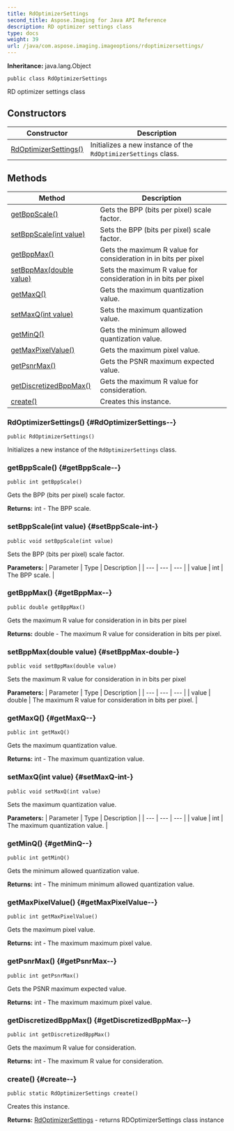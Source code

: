 ```yaml
---
title: RdOptimizerSettings
second_title: Aspose.Imaging for Java API Reference
description: RD optimizer settings class
type: docs
weight: 39
url: /java/com.aspose.imaging.imageoptions/rdoptimizersettings/
---
```

**Inheritance:**
java.lang.Object
```
public class RdOptimizerSettings
```

RD optimizer settings class
## Constructors

| Constructor | Description |
| --- | --- |
| [RdOptimizerSettings()](#RdOptimizerSettings--) | Initializes a new instance of the `RdOptimizerSettings` class. |
## Methods

| Method | Description |
| --- | --- |
| [getBppScale()](#getBppScale--) | Gets the BPP (bits per pixel) scale factor. |
| [setBppScale(int value)](#setBppScale-int-) | Sets the BPP (bits per pixel) scale factor. |
| [getBppMax()](#getBppMax--) | Gets the maximum R value for consideration in in bits per pixel |
| [setBppMax(double value)](#setBppMax-double-) | Sets the maximum R value for consideration in in bits per pixel |
| [getMaxQ()](#getMaxQ--) | Gets the maximum quantization value. |
| [setMaxQ(int value)](#setMaxQ-int-) | Sets the maximum quantization value. |
| [getMinQ()](#getMinQ--) | Gets the minimum allowed quantization value. |
| [getMaxPixelValue()](#getMaxPixelValue--) | Gets the maximum pixel value. |
| [getPsnrMax()](#getPsnrMax--) | Gets the PSNR maximum expected value. |
| [getDiscretizedBppMax()](#getDiscretizedBppMax--) | Gets the maximum R value for consideration. |
| [create()](#create--) | Creates this instance. |
### RdOptimizerSettings() {#RdOptimizerSettings--}
```
public RdOptimizerSettings()
```


Initializes a new instance of the `RdOptimizerSettings` class.

### getBppScale() {#getBppScale--}
```
public int getBppScale()
```


Gets the BPP (bits per pixel) scale factor.

**Returns:**
int - The BPP scale.
### setBppScale(int value) {#setBppScale-int-}
```
public void setBppScale(int value)
```


Sets the BPP (bits per pixel) scale factor.

**Parameters:**
| Parameter | Type | Description |
| --- | --- | --- |
| value | int | The BPP scale. |

### getBppMax() {#getBppMax--}
```
public double getBppMax()
```


Gets the maximum R value for consideration in in bits per pixel

**Returns:**
double - The maximum R value for consideration in bits per pixel.
### setBppMax(double value) {#setBppMax-double-}
```
public void setBppMax(double value)
```


Sets the maximum R value for consideration in in bits per pixel

**Parameters:**
| Parameter | Type | Description |
| --- | --- | --- |
| value | double | The maximum R value for consideration in bits per pixel. |

### getMaxQ() {#getMaxQ--}
```
public int getMaxQ()
```


Gets the maximum quantization value.

**Returns:**
int - The maximum quantization value.
### setMaxQ(int value) {#setMaxQ-int-}
```
public void setMaxQ(int value)
```


Sets the maximum quantization value.

**Parameters:**
| Parameter | Type | Description |
| --- | --- | --- |
| value | int | The maximum quantization value. |

### getMinQ() {#getMinQ--}
```
public int getMinQ()
```


Gets the minimum allowed quantization value.

**Returns:**
int - The minimum minimum allowed quantization value.
### getMaxPixelValue() {#getMaxPixelValue--}
```
public int getMaxPixelValue()
```


Gets the maximum pixel value.

**Returns:**
int - The maximum maximum pixel value.
### getPsnrMax() {#getPsnrMax--}
```
public int getPsnrMax()
```


Gets the PSNR maximum expected value.

**Returns:**
int - The maximum maximum pixel value.
### getDiscretizedBppMax() {#getDiscretizedBppMax--}
```
public int getDiscretizedBppMax()
```


Gets the maximum R value for consideration.

**Returns:**
int - The maximum R value for consideration.
### create() {#create--}
```
public static RdOptimizerSettings create()
```


Creates this instance.

**Returns:**
[RdOptimizerSettings](../../com.aspose.imaging.imageoptions/rdoptimizersettings) - returns RDOptimizerSettings class instance
